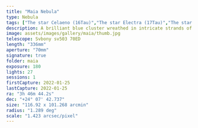 ```yaml
---
title: "Maia Nebula"
type: Nebula
tags: ["The star Celaeno (16Tau)","The star Electra (17Tau)","The star 18Tau","The star Taygeta (19Tau)","The star Sterope I (21Tau)","The star Merope (23Tau)","The star ηTau","The star Atlas (27Tau)","The star Pleione (28Tau)","NGC1432","NGC1435","IC349","Barnard's Merope Nebula","Maia Nebula","Merope Nebula"]
description: A brilliant blue cluster wreathed in intricate strands of nebula.
image: assets/images/gallery/maia/thumb.jpg
telescope: Svbony sv503 70ED
length: "336mm"
aperture: "70mm"
signature: true
folder: maia
exposure: 180
lights: 27
sessions: 1
firstCapture: 2022-01-25 
lastCapture: 2022-01-25
ra: "3h 46m 44.2s"
dec: "+24° 07' 42.737"
size: "116.92 x 101.268 arcmin"
radius: "1.289 deg"
scale: "1.423 arcsec/pixel"
---
```

